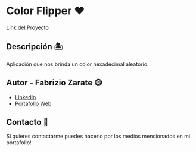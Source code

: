 <h1>Color Flipper ❤️</h1>

[Link del Proyecto](https://colorflipper-fabrudev.netlify.app/)

## Descripción 🏝️ 

Aplicación que nos brinda un color hexadecimal aleatorio.

## Autor - **Fabrizio Zarate** 😄 

* [LinkedIn](https://www.linkedin.com/in/fabrudev/)
* [Portafolio Web](https://fabru-dev.netlify.app)

## Contacto 👤
Si quieres contactarme puedes hacerlo por los medios mencionados en mi portafolio!
